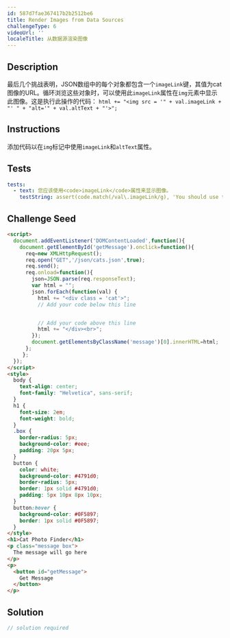 ```yaml
---
id: 587d7fae367417b2b2512be6
title: Render Images from Data Sources
challengeType: 6
videoUrl: ''
localeTitle: 从数据源渲染图像
---
```


## Description
<section id="description">最后几个挑战表明，JSON数组中的每个对象都包含一个<code>imageLink</code>键，其值为cat图像的URL。循环浏览这些对象时，可以使用此<code>imageLink</code>属性在<code>img</code>元素中显示此图像。这是执行此操作的代码： <code>html += &quot;&lt;img src = &#39;&quot; + val.imageLink + &quot;&#39; &quot; + &quot;alt=&#39;&quot; + val.altText + &quot;&#39;&gt;&quot;;</code> </section>

## Instructions
<section id="instructions">添加代码以在<code>img</code>标记中使用<code>imageLink</code>和<code>altText</code>属性。 </section>

## Tests
<section id='tests'>

```yml
tests:
  - text: 您应该使用<code>imageLink</code>属性来显示图像。
    testString: assert(code.match(/val\.imageLink/g), 'You should use the <code>imageLink</code> property to display the images.');

```

</section>

## Challenge Seed
<section id='challengeSeed'>

<div id='html-seed'>

```html
<script>
  document.addEventListener('DOMContentLoaded',function(){
    document.getElementById('getMessage').onclick=function(){
      req=new XMLHttpRequest();
      req.open("GET",'/json/cats.json',true);
      req.send();
      req.onload=function(){
        json=JSON.parse(req.responseText);
        var html = "";
        json.forEach(function(val) {
          html += "<div class = 'cat'>";
          // Add your code below this line


          // Add your code above this line
          html += "</div><br>";
        });
        document.getElementsByClassName('message')[0].innerHTML=html;
      };
     };
  });
</script>
<style>
  body {
    text-align: center;
    font-family: "Helvetica", sans-serif;
  }
  h1 {
    font-size: 2em;
    font-weight: bold;
  }
  .box {
    border-radius: 5px;
    background-color: #eee;
    padding: 20px 5px;
  }
  button {
    color: white;
    background-color: #4791d0;
    border-radius: 5px;
    border: 1px solid #4791d0;
    padding: 5px 10px 8px 10px;
  }
  button:hover {
    background-color: #0F5897;
    border: 1px solid #0F5897;
  }
</style>
<h1>Cat Photo Finder</h1>
<p class="message box">
  The message will go here
</p>
<p>
  <button id="getMessage">
    Get Message
  </button>
</p>

```

</div>



</section>

## Solution
<section id='solution'>

```js
// solution required
```
</section>
